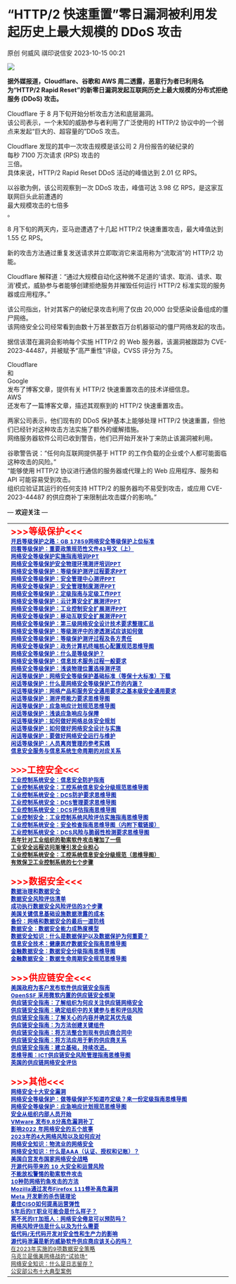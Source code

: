 #  “HTTP/2 快速重置”零日漏洞被利用发起历史上最大规模的 DDoS 攻击   
原创 何威风  祺印说信安   2023-10-15 00:21  
  
![](https://mmbiz.qpic.cn/sz_mmbiz_png/rTibWNx9ARWmW1KOERJbl89GP34FJlxWgsiblLQdRY5H1iciciciaS4DrsgWR2cEonmBCrUHTfVmhemTia8msmDgr6Wyg/640?wx_fmt=png "")  
  
  
**据外媒报道，Cloudflare、谷歌和 AWS 周二透露，恶意行为者已利用名为“HTTP/2 Rapid Reset”的新零日漏洞发起互联网历史上最大规模的分布式拒绝服务 (DDoS) 攻击。**  
  
Cloudflare 于 8 月下旬开始分析攻击方法和底层漏洞。  
该公司表示，一个未知的威胁参与者利用了广泛使用的 HTTP/2 协议中的一个弱点来发起“巨大的、超容量的”DDoS 攻击。   
  
Cloudflare 发现的其中一次攻击规模是该公司 2 月份报告的破纪录的  
每秒 7100 万次请求 (RPS) 攻击的  
三倍。  
具体来说，HTTP/2 Rapid Reset DDoS 活动的峰值达到 2.01 亿 RPS。   
  
  
以谷歌为例，该公司观察到一次 DDoS 攻击，峰值可达 3.98 亿 RPS，是这家互联网巨头此前遭遇的  
最大规模攻击的七倍多  
。   
  
8 月下旬的两天内，亚马逊遭遇了十几起 HTTP/2 快速重置攻击，最大峰值达到 1.55 亿 RPS。   
  
新的攻击方法通过重复发送请求并立即取消它来滥用称为“流取消”的 HTTP/2 功能。   
  
Cloudflare 解释道：“通过大规模自动化这种微不足道的‘请求、取消、请求、取消’模式，威胁参与者能够创建拒绝服务并摧毁任何运行 HTTP/2 标准实现的服务器或应用程序。”  
  
该公司指出，针对其客户的破纪录攻击利用了仅由 20,000 台受感染设备组成的僵尸网络。  
该网络安全公司经常看到由数十万甚至数百万台机器驱动的僵尸网络发起的攻击。  
  
据信该潜在漏洞会影响每个实施 HTTP/2 的 Web 服务器，该漏洞被跟踪为 CVE-2023-44487，并被赋予“高严重性”评级，CVSS 评分为 7.5。  
  
Cloudflare  
和  
Google  
发布了博客文章，提供有关 HTTP/2 快速重置攻击的技术详细信息。  
AWS  
还发布了一篇博客文章，描述其观察到的 HTTP/2 快速重置攻击。   
  
两家公司表示，他们现有的 DDoS 保护基本上能够处理 HTTP/2 快速重置，但他们已经针对这种攻击方法实施了额外的缓解措施。  
网络服务器软件公司已收到警告，他们已开始开发补丁来防止该漏洞被利用。   
  
谷歌警告说：“任何向互联网提供基于 HTTP 的工作负载的企业或个人都可能面临这种攻击的风险。”   
“能够使用 HTTP/2 协议进行通信的服务器或代理上的 Web 应用程序、服务和 API 可能容易受到攻击。  
组织应验证其运行的任何支持 HTTP/2 的服务器均不易受到攻击，或应用 CVE-2023-44487 的供应商补丁来限制此攻击媒介的影响。”  
  
— **欢迎关注** —  
  
  
  
<table><tbody style="outline: 0px;"><tr style="outline: 0px;"><td width="558" valign="top" style="outline: 0px;word-break: break-all;hyphens: auto;"><section style="outline: 0px;letter-spacing: 0.544px;line-height: normal;"><span style="outline: 0px;font-size: 12px;"><strong style="outline: 0px;letter-spacing: 0.544px;text-align: start;font-size: 20px;text-indent: 0em;color: rgb(255, 0, 0);visibility: visible;">&gt;&gt;&gt;等级保护&lt;&lt;&lt;</strong></span></section><section style="outline: 0px;letter-spacing: 0.544px;line-height: normal;"><a target="_blank" href="http://mp.weixin.qq.com/s?__biz=MzA5MzU5MzQzMA==&amp;mid=2652096276&amp;idx=2&amp;sn=7a7c95d4d000ad3c89ef393c7ff78416&amp;chksm=8bbced2dbccb643b90402b84e1f730afd8cbf25d169066778a66fa04b1482bb486f20bcc5166&amp;scene=21#wechat_redirect" textvalue="开启等级保护之路：GB 17859网络安全等级保护上位标准" linktype="text" imgurl="" imgdata="null" data-itemshowtype="11" tab="innerlink" data-linktype="2" hasload="1" style="outline: 0px;color: rgb(2, 30, 170);cursor: pointer;letter-spacing: 0.544px;text-indent: 2em;font-weight: bold;font-size: 12px;">开启等级保护之路：GB 17859网络安全等级保护上位标准</a></section><section style="outline: 0px;letter-spacing: 0.544px;line-height: normal;"><a target="_blank" href="http://mp.weixin.qq.com/s?__biz=MzA5MzU5MzQzMA==&amp;mid=2652098103&amp;idx=1&amp;sn=fc78ee5b23fc303e64d68b3c6703f870&amp;chksm=8bbce40ebccb6d18f294f6eff016099a1f45de63f3f44115b8b944cdf1d3c81b98e26bd0f2b5&amp;scene=21#wechat_redirect" textvalue="回看等级保护：重要政策规范性文件43号文（上）" linktype="text" imgurl="" imgdata="null" data-itemshowtype="0" tab="innerlink" data-linktype="2" hasload="1" style="outline: 0px;color: rgb(2, 30, 170);cursor: pointer;letter-spacing: 0.544px;text-indent: 2em;font-weight: bold;font-size: 12px;">回看等级保护：重要政策规范性文件43号文（上）</a></section><section style="outline: 0px;letter-spacing: 0.544px;line-height: normal;"><a target="_blank" href="http://mp.weixin.qq.com/s?__biz=MzA5MzU5MzQzMA==&amp;mid=2652096537&amp;idx=1&amp;sn=10663ffdd87e240a046bac8e66c5fca5&amp;chksm=8bbce220bccb6b364e48001aa46991a8d4435d3b98fb5611305ee18ec595296ca3f09215d14c&amp;scene=21#wechat_redirect" textvalue="网络安全等级保护实施指南培训PPT" linktype="text" imgurl="" imgdata="null" data-itemshowtype="0" tab="innerlink" data-linktype="2" hasload="1" style="outline: 0px;color: rgb(2, 30, 170);cursor: pointer;letter-spacing: 0.544px;text-indent: 2em;font-weight: bold;font-size: 12px;">网络安全等级保护实施指南培训PPT</a></section><section style="outline: 0px;letter-spacing: 0.544px;line-height: normal;"><a target="_blank" href="http://mp.weixin.qq.com/s?__biz=MzA5MzU5MzQzMA==&amp;mid=2652096621&amp;idx=1&amp;sn=7bf14310543e689d816ad19db5ae4680&amp;chksm=8bbce254bccb6b4288d79f2f75e437e72fafd898bee44c2200fbc1dc16a206ad77e2254f324b&amp;scene=21#wechat_redirect" textvalue="网络安全等级保护安全物理环境测评培训PPT" linktype="text" imgurl="" imgdata="null" data-itemshowtype="0" tab="innerlink" data-linktype="2" hasload="1" style="outline: 0px;color: rgb(2, 30, 170);cursor: pointer;letter-spacing: 0.544px;text-indent: 2em;font-weight: bold;font-size: 12px;">网络安全等级保护安全物理环境测评培训PPT</a></section><section style="outline: 0px;letter-spacing: 0.544px;line-height: normal;"><a target="_blank" href="http://mp.weixin.qq.com/s?__biz=MzA5MzU5MzQzMA==&amp;mid=2652097790&amp;idx=1&amp;sn=185e738a97ec4f7f6ffd234c1de4d710&amp;chksm=8bbce6c7bccb6fd16ee6d04603d45da93e81e3eca47781bd0d070b6cf32382dcba115dd4b688&amp;scene=21#wechat_redirect" textvalue="网络安全等级保护：等级保护测评过程要求PPT" linktype="text" imgurl="" imgdata="null" data-itemshowtype="0" tab="innerlink" data-linktype="2" hasload="1" style="outline: 0px;color: rgb(2, 30, 170);cursor: pointer;letter-spacing: 0.544px;text-indent: 2em;font-weight: bold;font-size: 12px;">网络安全等级保护：等级保护测评过程要求PPT</a></section><section style="outline: 0px;letter-spacing: 0.544px;line-height: normal;"><a target="_blank" href="http://mp.weixin.qq.com/s?__biz=MzA5MzU5MzQzMA==&amp;mid=2652097958&amp;idx=1&amp;sn=9869b038dd3c73a06bc17e90ba4018a4&amp;chksm=8bbce79fbccb6e89cc0e36d2b9b96fc32ffd9936918fa4b875773bf9f6b1cb0d68ddbdb9dd86&amp;scene=21#wechat_redirect" textvalue="网络安全等级保护：安全管理中心测评PPT" linktype="text" imgurl="" imgdata="null" data-itemshowtype="0" tab="innerlink" data-linktype="2" hasload="1" style="outline: 0px;color: rgb(2, 30, 170);cursor: pointer;letter-spacing: 0.544px;text-indent: 2em;font-weight: bold;font-size: 12px;">网络安全等级保护：安全管理中心测评PPT</a></section><section style="outline: 0px;letter-spacing: 0.544px;line-height: normal;"><a target="_blank" href="http://mp.weixin.qq.com/s?__biz=MzA5MzU5MzQzMA==&amp;mid=2652097974&amp;idx=1&amp;sn=a7f9faed27b2e4cac911af34ed152f30&amp;chksm=8bbce78fbccb6e99b885a3dbc0b017aa8aa0d0ec94f664e3862f2cf52dcaf1c491bb351e9cac&amp;scene=21#wechat_redirect" textvalue="网络安全等级保护：安全管理制度测评PPT" linktype="text" imgurl="" imgdata="null" data-itemshowtype="0" tab="innerlink" data-linktype="2" hasload="1" style="outline: 0px;color: rgb(2, 30, 170);cursor: pointer;letter-spacing: 0.544px;text-indent: 2em;font-weight: bold;font-size: 12px;">网络安全等级保护：安全管理制度测评PPT</a></section><section style="outline: 0px;letter-spacing: 0.544px;line-height: normal;"><a target="_blank" href="http://mp.weixin.qq.com/s?__biz=MzA5MzU5MzQzMA==&amp;mid=2652098085&amp;idx=1&amp;sn=3baca16d0af43f7874a121a9d87c9886&amp;chksm=8bbce41cbccb6d0a2339bdfef4598bdc873a51d0c9f9eb926e15b54d0ee13930b35a5903177d&amp;scene=21#wechat_redirect" textvalue="网络安全等级保护：定级指南与定级工作PPT" linktype="text" imgurl="" imgdata="null" data-itemshowtype="0" tab="innerlink" data-linktype="2" hasload="1" style="outline: 0px;color: rgb(2, 30, 170);cursor: pointer;letter-spacing: 0.544px;text-indent: 2em;font-weight: bold;font-size: 12px;">网络安全等级保护：定级指南与定级工作PPT</a></section><section style="outline: 0px;letter-spacing: 0.544px;line-height: normal;"><a target="_blank" href="http://mp.weixin.qq.com/s?__biz=MzA5MzU5MzQzMA==&amp;mid=2652098174&amp;idx=1&amp;sn=b6b3f619ae64b817dc1e3abb5057fc43&amp;chksm=8bbce447bccb6d51c418b182386751fa2ad1d357f9dce112a80e27fcf28c96dcf828662ad2aa&amp;scene=21#wechat_redirect" textvalue="网络安全等级保护：云计算安全扩展测评PPT" linktype="text" imgurl="" imgdata="null" data-itemshowtype="0" tab="innerlink" data-linktype="2" hasload="1" style="outline: 0px;color: rgb(2, 30, 170);cursor: pointer;letter-spacing: 0.544px;text-indent: 2em;font-weight: bold;font-size: 12px;">网络安全等级保护：云计算安全扩展测评PPT</a></section><section style="outline: 0px;letter-spacing: 0.544px;line-height: normal;"><a target="_blank" href="http://mp.weixin.qq.com/s?__biz=MzA5MzU5MzQzMA==&amp;mid=2652098220&amp;idx=1&amp;sn=02ac68f0d299cf3c574999134fceb95b&amp;chksm=8bbce495bccb6d83e02a15342c98cb48db205b9647c033008a78023d2440bc963dda0e49e331&amp;scene=21#wechat_redirect" textvalue="网络安全等级保护：工业控制安全扩展测评PPT" linktype="text" imgurl="" imgdata="null" data-itemshowtype="0" tab="innerlink" data-linktype="2" hasload="1" style="outline: 0px;color: rgb(2, 30, 170);cursor: pointer;letter-spacing: 0.544px;text-indent: 2em;font-weight: bold;font-size: 12px;">网络安全等级保护：工业控制安全扩展测评PPT</a></section><section style="outline: 0px;letter-spacing: 0.544px;line-height: normal;"><a target="_blank" href="http://mp.weixin.qq.com/s?__biz=MzA5MzU5MzQzMA==&amp;mid=2652098326&amp;idx=1&amp;sn=1c46fee166a3ccc9c2919e017c0ed7fe&amp;chksm=8bbce52fbccb6c39ddf8356705498ae144d302acea89d64044cfe83396edd8b6afabfa4a03c0&amp;scene=21#wechat_redirect" textvalue="网络安全等级保护：移动互联安全扩展测评PPT" linktype="text" imgurl="" imgdata="null" data-itemshowtype="0" tab="innerlink" data-linktype="2" hasload="1" style="outline: 0px;color: rgb(2, 30, 170);cursor: pointer;letter-spacing: 0.544px;text-indent: 2em;font-weight: bold;font-size: 12px;">网络安全等级保护：移动互联安全扩展测评PPT</a></section><section style="outline: 0px;letter-spacing: 0.544px;line-height: normal;"><a target="_blank" href="http://mp.weixin.qq.com/s?__biz=MzA5MzU5MzQzMA==&amp;mid=2652097974&amp;idx=2&amp;sn=e578abf20f360cb40dcf061eb1aaf6ab&amp;chksm=8bbce78fbccb6e997dca357c4eb8541718e415c27a854ce7b969b42a437c72c817cfc08c4cb1&amp;scene=21#wechat_redirect" textvalue="网络安全等级保护：第三级网络安全设计技术要求整理汇总" linktype="text" imgurl="" imgdata="null" data-itemshowtype="11" tab="innerlink" data-linktype="2" hasload="1" style="outline: 0px;color: rgb(2, 30, 170);cursor: pointer;letter-spacing: 0.544px;text-indent: 2em;font-weight: bold;font-size: 12px;">网络安全等级保护：第三级网络安全设计技术要求整理汇总</a></section><section style="outline: 0px;letter-spacing: 0.544px;line-height: normal;"><a target="_blank" href="http://mp.weixin.qq.com/s?__biz=MzA5MzU5MzQzMA==&amp;mid=2652097967&amp;idx=1&amp;sn=cf7c423071fbf448b5e57163f0f5882a&amp;chksm=8bbce796bccb6e80a9852d6f4bd1a405aae2143610b5f06f221070210b54b6554462d7ee5a6b&amp;scene=21#wechat_redirect" textvalue="网络安全等级保护：等级测评中的渗透测试应该如何做" linktype="text" imgurl="" imgdata="null" data-itemshowtype="11" tab="innerlink" data-linktype="2" hasload="1" style="outline: 0px;color: rgb(2, 30, 170);cursor: pointer;letter-spacing: 0.544px;text-indent: 2em;font-weight: bold;font-size: 12px;">网络安全等级保护：等级测评中的渗透测试应该如何做</a></section><section style="outline: 0px;letter-spacing: 0.544px;line-height: normal;"><a target="_blank" href="http://mp.weixin.qq.com/s?__biz=MzA5MzU5MzQzMA==&amp;mid=2652096257&amp;idx=1&amp;sn=c17dbdfac67c78e16a3c00b9266f4cc4&amp;chksm=8bbced38bccb642e6691ca3287b4db7abd2053b5ac805896d14ba89113985f9dfb19c4a96a6b&amp;scene=21#wechat_redirect" textvalue="网络安全等级保护：等级保护测评过程及各方责任" linktype="text" imgurl="" imgdata="null" data-itemshowtype="0" tab="innerlink" data-linktype="2" hasload="1" style="outline: 0px;color: rgb(2, 30, 170);cursor: pointer;letter-spacing: 0.544px;text-indent: 2em;font-weight: bold;font-size: 12px;">网络安全等级保护：等级保护测评过程及各方责任</a></section><section style="outline: 0px;letter-spacing: 0.544px;line-height: normal;"><a target="_blank" href="http://mp.weixin.qq.com/s?__biz=MzA5MzU5MzQzMA==&amp;mid=2652096088&amp;idx=1&amp;sn=68e2936a6998233710e6e87a2f381c0d&amp;chksm=8bbcec61bccb6577944dc2c22174303fff4530e0634804597f3a1a047b5a4849433b6cb5686e&amp;scene=21#wechat_redirect" textvalue="网络安全等级保护：政务计算机终端核心配置规范思维导图" linktype="text" imgurl="" imgdata="null" data-itemshowtype="0" tab="innerlink" data-linktype="2" hasload="1" style="outline: 0px;color: rgb(2, 30, 170);cursor: pointer;letter-spacing: 0.544px;text-indent: 2em;font-weight: bold;font-size: 12px;">网络安全等级保护：政务计算机终端核心配置规范思维导图</a></section><section style="outline: 0px;letter-spacing: 0.544px;line-height: normal;"><a target="_blank" href="http://mp.weixin.qq.com/s?__biz=MzA5MzU5MzQzMA==&amp;mid=2652095939&amp;idx=1&amp;sn=5b143b489cb4716976cf52094f0113fd&amp;chksm=8bbceffabccb66ec7ee7d740bd96d630063d6efce16affdcf62e0f9dfcacf4024572dcf8de89&amp;scene=21#wechat_redirect" textvalue="网络安全等级保护：什么是等级保护？" linktype="text" imgurl="" imgdata="null" data-itemshowtype="0" tab="innerlink" data-linktype="2" hasload="1" style="outline: 0px;color: rgb(2, 30, 170);cursor: pointer;letter-spacing: 0.544px;text-indent: 2em;font-weight: bold;font-size: 12px;">网络安全等级保护：什么是等级保护？</a></section><section style="outline: 0px;letter-spacing: 0.544px;line-height: normal;"><a target="_blank" href="http://mp.weixin.qq.com/s?__biz=MzA5MzU5MzQzMA==&amp;mid=2652095915&amp;idx=1&amp;sn=844a203bc93f541ddd662033d56570e2&amp;chksm=8bbcef92bccb6684c29b2a62da7cc3b5e17754cf9155c7549c6b9876881fd68792f22ec0ff11&amp;scene=21#wechat_redirect" textvalue="网络安全等级保护：信息技术服务过程一般要求" linktype="text" imgurl="" imgdata="null" data-itemshowtype="0" tab="innerlink" data-linktype="2" hasload="1" style="outline: 0px;color: rgb(2, 30, 170);cursor: pointer;letter-spacing: 0.544px;text-indent: 2em;font-weight: bold;font-size: 12px;">网络安全等级保护：信息技术服务过程一般要求</a></section><section style="outline: 0px;letter-spacing: 0.544px;line-height: normal;"><a target="_blank" href="http://mp.weixin.qq.com/s?__biz=MzA5MzU5MzQzMA==&amp;mid=2652097576&amp;idx=1&amp;sn=778f9d0db9b09b624bddc29602fa348c&amp;chksm=8bbce611bccb6f0736606f7a73bb7518d6270be55b96bb922b8448fdfd660fdb06c92f2a0ac5&amp;scene=21#wechat_redirect" textvalue="网络安全等级保护：浅谈物理位置选择测评项" linktype="text" imgurl="" imgdata="null" data-itemshowtype="0" tab="innerlink" data-linktype="2" hasload="1" style="outline: 0px;color: rgb(2, 30, 170);cursor: pointer;letter-spacing: 0.544px;text-indent: 2em;font-weight: bold;font-size: 12px;">网络安全等级保护：浅谈物理位置选择测评项</a></section><section style="outline: 0px;letter-spacing: 0.544px;line-height: normal;"><a target="_blank" href="http://mp.weixin.qq.com/s?__biz=MzA5MzU5MzQzMA==&amp;mid=2652096077&amp;idx=1&amp;sn=3a037b42e9cc76cf3c89f0dbaa3fa9c6&amp;chksm=8bbcec74bccb6562debd3c79d42fc9c236557e0d65ddc1eada5ce8249021ab263e885062c48a&amp;scene=21#wechat_redirect" textvalue="闲话等级保护：网络安全等级保护基础标准（等保十大标准）下载" linktype="text" imgurl="" imgdata="null" data-itemshowtype="0" tab="innerlink" data-linktype="2" hasload="1" style="outline: 0px;color: rgb(2, 30, 170);cursor: pointer;letter-spacing: 0.544px;text-indent: 2em;font-weight: bold;font-size: 12px;">闲话等级保护：网络安全等级保护基础标准（等保十大标准）下载</a></section><section style="outline: 0px;letter-spacing: 0.544px;line-height: normal;"><a target="_blank" href="http://mp.weixin.qq.com/s?__biz=MzA5MzU5MzQzMA==&amp;mid=2652095942&amp;idx=1&amp;sn=dd932a26cbb52096cba5dbf125923b22&amp;chksm=8bbcefffbccb66e9447d0f8a771a04db09fa1d84c47b41daac44f0c8c177f53782a76a621b98&amp;scene=21#wechat_redirect" textvalue="闲话等级保护：什么是网络安全等级保护工作的内涵？" linktype="text" imgurl="" imgdata="null" data-itemshowtype="0" tab="innerlink" data-linktype="2" hasload="1" style="outline: 0px;color: rgb(2, 30, 170);cursor: pointer;letter-spacing: 0.544px;text-indent: 2em;font-weight: bold;font-size: 12px;">闲话等级保护：什么是网络安全等级保护工作的内涵？</a></section><section style="outline: 0px;letter-spacing: 0.544px;line-height: normal;"><a target="_blank" href="http://mp.weixin.qq.com/s?__biz=MzA5MzU5MzQzMA==&amp;mid=2652095903&amp;idx=1&amp;sn=c11b8b9ae0cce9949ee8da23b0a3e68a&amp;chksm=8bbcefa6bccb66b0dc9aa81a68cd45733335fc6597cc3eca4985422e17e30976556c13157630&amp;scene=21#wechat_redirect" textvalue="闲话等级保护：网络产品和服务安全通用要求之基本级安全通用要求" linktype="text" imgurl="" imgdata="null" data-itemshowtype="0" tab="innerlink" data-linktype="2" hasload="1" style="outline: 0px;color: rgb(2, 30, 170);cursor: pointer;letter-spacing: 0.544px;text-indent: 2em;font-weight: bold;font-size: 12px;">闲话等级保护：网络产品和服务安全通用要求之基本级安全通用要求</a></section><section style="outline: 0px;letter-spacing: 0.544px;line-height: normal;"><a target="_blank" href="http://mp.weixin.qq.com/s?__biz=MzA5MzU5MzQzMA==&amp;mid=2652095901&amp;idx=1&amp;sn=2100cd39c74f9a537dbd184829a65ee5&amp;chksm=8bbcefa4bccb66b24ac20532fce442c8153bea429b73b8ec85f6d9e91ee28bc623ed5d1cf5b8&amp;scene=21#wechat_redirect" textvalue="闲话等级保护：测评师能力要求思维导图" linktype="text" imgurl="" imgdata="null" data-itemshowtype="0" tab="innerlink" data-linktype="2" hasload="1" style="outline: 0px;color: rgb(2, 30, 170);cursor: pointer;letter-spacing: 0.544px;text-indent: 2em;font-weight: bold;font-size: 12px;">闲话等级保护：测评师能力要求思维导图</a></section><section style="outline: 0px;letter-spacing: 0.544px;line-height: normal;"><a target="_blank" href="http://mp.weixin.qq.com/s?__biz=MzA5MzU5MzQzMA==&amp;mid=2652095541&amp;idx=1&amp;sn=f36cba982014d61acb1bfea4b2b63c78&amp;chksm=8bbcee0cbccb671a20ab2fdfb327c8ea70d27d8bc54e0ea9b568dc84bdfd4070caff0975d517&amp;scene=21#wechat_redirect" textvalue="闲话等级保护：应急响应计划规范思维导图" linktype="text" imgurl="" imgdata="null" data-itemshowtype="0" tab="innerlink" data-linktype="2" hasload="1" style="outline: 0px;color: rgb(2, 30, 170);cursor: pointer;letter-spacing: 0.544px;text-indent: 2em;font-weight: bold;font-size: 12px;">闲话等级保护：应急响应计划规范思维导图</a></section><section style="outline: 0px;letter-spacing: 0.544px;line-height: normal;"><a target="_blank" href="http://mp.weixin.qq.com/s?__biz=MzA5MzU5MzQzMA==&amp;mid=2652095491&amp;idx=1&amp;sn=5fe7012aeb914ab7f850e5471c900f2a&amp;chksm=8bbcee3abccb672cae4a71affaa6257a1b1f04a14d2a4775b37c9f130980185e3bb145659872&amp;scene=21#wechat_redirect" textvalue="闲话等级保护：浅谈应急响应与保障" linktype="text" imgurl="" imgdata="null" data-itemshowtype="0" tab="innerlink" data-linktype="2" hasload="1" style="outline: 0px;color: rgb(2, 30, 170);cursor: pointer;letter-spacing: 0.544px;text-indent: 2em;font-weight: bold;font-size: 12px;">闲话等级保护：浅谈应急响应与保障</a></section><section style="outline: 0px;letter-spacing: 0.544px;line-height: normal;"><a target="_blank" href="http://mp.weixin.qq.com/s?__biz=MzA5MzU5MzQzMA==&amp;mid=2652095377&amp;idx=1&amp;sn=2fa025271cbfb9516f79a3f64b1db131&amp;chksm=8bbce9a8bccb60be5360a6d2ef64af1603a9ef6947972ff513ab937809963c004c96b1f7fb5f&amp;scene=21#wechat_redirect" textvalue="闲话等级保护：如何做好网络总体安全规划" linktype="text" imgurl="" imgdata="null" data-itemshowtype="0" tab="innerlink" data-linktype="2" hasload="1" style="outline: 0px;color: rgb(2, 30, 170);cursor: pointer;letter-spacing: 0.544px;text-indent: 2em;font-weight: bold;font-size: 12px;">闲话等级保护：如何做好网络总体安全规划</a></section><section style="outline: 0px;letter-spacing: 0.544px;line-height: normal;"><a target="_blank" href="http://mp.weixin.qq.com/s?__biz=MzA5MzU5MzQzMA==&amp;mid=2652095401&amp;idx=1&amp;sn=88bb5d4fca4537cbcce051341c01b080&amp;chksm=8bbce990bccb6086074fabd89c07a16b97bac02c0b689b691ade0b886834e3664b6a309d4717&amp;scene=21#wechat_redirect" textvalue="闲话等级保护：如何做好网络安全设计与实施" linktype="text" imgurl="" imgdata="null" data-itemshowtype="0" tab="innerlink" data-linktype="2" hasload="1" style="outline: 0px;color: rgb(2, 30, 170);cursor: pointer;letter-spacing: 0.544px;text-indent: 2em;font-weight: bold;font-size: 12px;">闲话等级保护：如何做好网络安全设计与实施</a></section><section style="outline: 0px;letter-spacing: 0.544px;line-height: normal;"><a target="_blank" href="http://mp.weixin.qq.com/s?__biz=MzA5MzU5MzQzMA==&amp;mid=2652095490&amp;idx=1&amp;sn=6f70a6eaef722236e440848c48c8de99&amp;chksm=8bbcee3bbccb672db270ca8dd5b1df39bb9c37d89a98582745282b63fc5727b3749172459bc8&amp;scene=21#wechat_redirect" textvalue="闲话等级保护：要做好网络安全运行与维护" linktype="text" imgurl="" imgdata="null" data-itemshowtype="0" tab="innerlink" data-linktype="2" hasload="1" style="outline: 0px;color: rgb(2, 30, 170);cursor: pointer;letter-spacing: 0.544px;text-indent: 2em;font-weight: bold;font-size: 12px;">闲话等级保护：要做好网络安全运行与维护</a></section><section style="outline: 0px;letter-spacing: 0.544px;line-height: normal;"><a target="_blank" href="http://mp.weixin.qq.com/s?__biz=MzA5MzU5MzQzMA==&amp;mid=2652095318&amp;idx=1&amp;sn=7d2cc51c5206c77f2620620a93a5e01e&amp;chksm=8bbce96fbccb60795508ebf915121380791bfa21a180cda1be6dd004ecc8177fb8c13f20715c&amp;scene=21#wechat_redirect" textvalue="闲话等级保护：人员离岗管理的参考实践" linktype="text" imgurl="" imgdata="null" data-itemshowtype="0" tab="innerlink" data-linktype="2" hasload="1" style="outline: 0px;color: rgb(2, 30, 170);cursor: pointer;letter-spacing: 0.544px;text-indent: 2em;font-weight: bold;font-size: 12px;">闲话等级保护：人员离岗管理的参考实践</a></section><section style="outline: 0px;letter-spacing: 0.544px;line-height: normal;"><a target="_blank" href="http://mp.weixin.qq.com/s?__biz=MzA5MzU5MzQzMA==&amp;mid=2652096322&amp;idx=1&amp;sn=a9b8121f06496331305cb19de8e1827b&amp;chksm=8bbced7bbccb646d66b38bef69fdd4534ed4ecfa06e464ff133350040f133bc0d5f93459c388&amp;scene=21#wechat_redirect" textvalue="信息安全服务与信息系统生命周期的对应关系" linktype="text" imgurl="" imgdata="null" data-itemshowtype="0" tab="innerlink" data-linktype="2" hasload="1" style="outline: 0px;color: rgb(2, 30, 170);cursor: pointer;text-indent: 2em;font-weight: bold;letter-spacing: 0.544px;font-size: 12px;">信息安全服务与信息系统生命周期的对应关系</a></section><section style="outline: 0px;letter-spacing: 0.544px;line-height: normal;"><br style="outline: 0px;"/></section><section style="outline: 0px;letter-spacing: 0.544px;line-height: normal;"><span style="outline: 0px;font-size: 12px;"><strong style="outline: 0px;color: rgb(255, 0, 0);font-size: 20px;font-family: Verdana, Arial, Helvetica, sans-serif;letter-spacing: 0.544px;text-indent: 0em;">&gt;&gt;&gt;工控安全&lt;&lt;&lt;</strong></span><span style="outline: 0px;font-size: 12px;"><strong style="outline: 0px;color: rgb(255, 0, 0);font-size: 20px;font-family: Verdana, Arial, Helvetica, sans-serif;letter-spacing: 0.544px;text-indent: 0em;"></strong></span></section><section style="outline: 0px;letter-spacing: 0.544px;line-height: normal;"><a target="_blank" href="http://mp.weixin.qq.com/s?__biz=MzA5MzU5MzQzMA==&amp;mid=2652089129&amp;idx=1&amp;sn=5ca01492b32e1a02bc884b3012f0db38&amp;chksm=8bbc8110bccb08060dfafd77336ad808d454f5872deb1246b0b8b69e85c71c4cbdbb3979f7a8&amp;scene=21#wechat_redirect" textvalue="工业控制系统安全：信息安全防护指南" linktype="text" imgurl="" imgdata="null" data-itemshowtype="0" tab="innerlink" data-linktype="2" hasload="1" style="outline: 0px;color: rgb(2, 30, 170);cursor: pointer;letter-spacing: 0.544px;text-indent: 2em;font-weight: bold;font-size: 12px;">工业控制系统安全：信息安全防护指南</a></section><section style="outline: 0px;letter-spacing: 0.544px;line-height: normal;"><a target="_blank" href="http://mp.weixin.qq.com/s?__biz=MzA5MzU5MzQzMA==&amp;mid=2652089103&amp;idx=1&amp;sn=e2ed9829563c11036802dc137142bc67&amp;chksm=8bbc8136bccb08200e6e4b1c56a874fa36e7c1c6b99aaccd59de4310e9143379f2459510b129&amp;scene=21#wechat_redirect" textvalue="工业控制系统安全：工控系统信息安全分级规范思维导图" linktype="text" imgurl="" imgdata="null" data-itemshowtype="0" tab="innerlink" data-linktype="2" hasload="1" style="outline: 0px;color: rgb(2, 30, 170);cursor: pointer;letter-spacing: 0.544px;text-indent: 2em;font-weight: bold;font-size: 12px;">工业控制系统安全：工控系统信息安全分级规范思维导图</a></section><section style="outline: 0px;letter-spacing: 0.544px;line-height: normal;"><a target="_blank" href="http://mp.weixin.qq.com/s?__biz=MzA5MzU5MzQzMA==&amp;mid=2652096274&amp;idx=1&amp;sn=322121f0e37dac65897c5420cc4ac196&amp;chksm=8bbced2bbccb643dea7bb8ad946fc67c02ea03f48483538a8afe6a91ae5104cde0e6d0994cdd&amp;scene=21#wechat_redirect" textvalue="工业控制系统安全：DCS防护要求思维导图" linktype="text" imgurl="" imgdata="null" data-itemshowtype="0" tab="innerlink" data-linktype="2" hasload="1" style="outline: 0px;color: rgb(2, 30, 170);cursor: pointer;letter-spacing: 0.544px;text-indent: 2em;font-weight: bold;font-size: 12px;">工业控制系统安全：DCS防护要求思维导图</a></section><section style="outline: 0px;letter-spacing: 0.544px;line-height: normal;"><a target="_blank" href="http://mp.weixin.qq.com/s?__biz=MzA5MzU5MzQzMA==&amp;mid=2652096262&amp;idx=1&amp;sn=9631fd61e714766eaf5c96f9836cd82e&amp;chksm=8bbced3fbccb6429d7701e08ecf7ea250094dabfd5797223b85ec1bfad2729141a82ad19283c&amp;scene=21#wechat_redirect" textvalue="工业控制系统安全：DCS管理要求思维导图" linktype="text" imgurl="" imgdata="null" data-itemshowtype="0" tab="innerlink" data-linktype="2" hasload="1" style="outline: 0px;color: rgb(2, 30, 170);cursor: pointer;letter-spacing: 0.544px;text-indent: 2em;font-weight: bold;font-size: 12px;">工业控制系统安全：DCS管理要求思维导图</a></section><section style="outline: 0px;letter-spacing: 0.544px;line-height: normal;"><a target="_blank" href="http://mp.weixin.qq.com/s?__biz=MzA5MzU5MzQzMA==&amp;mid=2652096259&amp;idx=1&amp;sn=fe4c20faa896e8a6fc38a0ac26927fce&amp;chksm=8bbced3abccb642c8440ca253bc0fe25ec9944048beb929fa6e72cd5f1d8221e5624e1220b58&amp;scene=21#wechat_redirect" textvalue="工业控制系统安全：DCS评估指南思维导图" linktype="text" imgurl="" imgdata="null" data-itemshowtype="0" tab="innerlink" data-linktype="2" hasload="1" style="outline: 0px;color: rgb(2, 30, 170);cursor: pointer;letter-spacing: 0.544px;text-indent: 2em;font-weight: bold;font-size: 12px;">工业控制系统安全：DCS评估指南思维导图</a></section><section style="outline: 0px;letter-spacing: 0.544px;line-height: normal;"><a target="_blank" href="http://mp.weixin.qq.com/s?__biz=MzA5MzU5MzQzMA==&amp;mid=2652088689&amp;idx=1&amp;sn=d0803f858e75e4980c7a90889455ad73&amp;chksm=8bbc8348bccb0a5e4a2ba7281d9d2eac2ea1cc5e962ffe42ec60450d696e4a573dbd6381792f&amp;scene=21#wechat_redirect" textvalue="工业控制安全：工业控制系统风险评估实施指南思维导图" linktype="text" imgurl="" imgdata="null" data-itemshowtype="0" tab="innerlink" data-linktype="2" hasload="1" style="outline: 0px;color: rgb(2, 30, 170);cursor: pointer;letter-spacing: 0.544px;text-indent: 2em;font-weight: bold;font-size: 12px;">工业控制安全：工业控制系统风险评估实施指南思维导图</a></section><section style="outline: 0px;letter-spacing: 0.544px;line-height: normal;"><a target="_blank" href="http://mp.weixin.qq.com/s?__biz=MzA5MzU5MzQzMA==&amp;mid=2652088587&amp;idx=1&amp;sn=fc30e429486128b6588f954e6e785754&amp;chksm=8bbc8332bccb0a240dc2d1b159d6974ff178a21076a624445bf4ffc481cc32f09dbdfb4b8a52&amp;scene=21#wechat_redirect" textvalue="工业控制系统安全：安全检查指南思维导图（内附下载链接）" linktype="text" imgurl="" imgdata="null" data-itemshowtype="0" tab="innerlink" data-linktype="2" hasload="1" style="outline: 0px;color: rgb(2, 30, 170);cursor: pointer;letter-spacing: 0.544px;text-indent: 2em;font-weight: bold;font-size: 12px;"><span style="outline: 0px;">工<span style="outline: 0px;letter-spacing: 0.544px;text-indent: 2em;cursor: pointer;">业控制系统安全：安全检查指南思维导图（内附下载链接）</span></span></a></section><section style="outline: 0px;letter-spacing: 0.544px;line-height: normal;"><a target="_blank" href="http://mp.weixin.qq.com/s?__biz=MzA5MzU5MzQzMA==&amp;mid=2652088511&amp;idx=1&amp;sn=ae99d5464275509e4d5948373be222bc&amp;chksm=8bbc8286bccb0b907acc90301e49557d1a4fa3fbe546ee4ae7bfa5c43527e32e1eb4eb916514&amp;scene=21#wechat_redirect" textvalue="工业控制系统安全：DCS风险与脆弱性检测要求思维导图" linktype="text" imgurl="" imgdata="null" data-itemshowtype="0" tab="innerlink" data-linktype="2" hasload="1" style="outline: 0px;color: rgb(2, 30, 170);cursor: pointer;text-indent: 2em;font-weight: bold;letter-spacing: 0.544px;"><span style="outline: 0px;text-indent: 2em;letter-spacing: 0.544px;cursor: pointer;-webkit-tap-highlight-color: rgba(0, 0, 0, 0);font-size: 12px;">工<strong style="outline: 0px;"><span style="outline: 0px;text-indent: 2em;letter-spacing: 0.544px;cursor: pointer;-webkit-tap-highlight-color: rgba(0, 0, 0, 0);">业控制系统安全：DCS风险与脆弱性检测要求思维导图</span></strong></span><span style="outline: 0px;letter-spacing: 0.544px;cursor: pointer;-webkit-tap-highlight-color: rgba(0, 0, 0, 0);font-size: 12px;"><strong style="outline: 0px;"><span style="outline: 0px;text-indent: 2em;letter-spacing: 0.544px;cursor: pointer;-webkit-tap-highlight-color: rgba(0, 0, 0, 0);"></span></strong></span></a></section><section style="outline: 0px;letter-spacing: 0.544px;line-height: normal;"><a target="_blank" href="http://mp.weixin.qq.com/s?__biz=MzA5MzU5MzQzMA==&amp;mid=2652100916&amp;idx=2&amp;sn=f418d222917430f1e582bf88b0b8bfa5&amp;chksm=8bbcf30dbccb7a1bad6273291569241cb39e3f0233502ca4646a8425b1f36f086ba4dca16ec5&amp;scene=21#wechat_redirect" textvalue="去年针对工业组织的勒索软件攻击增加了一倍" linktype="text" imgurl="" imgdata="null" data-itemshowtype="0" tab="innerlink" data-linktype="2" hasload="1" style="outline: 0px;color: var(--weui-LINK);cursor: pointer;font-size: 12px;"><span style="outline: 0px;"><strong style="outline: 0px;">去年针对工业组织的勒索软件攻击增加了一倍</strong></span></a><br style="outline: 0px;"/></section><section style="outline: 0px;letter-spacing: 0.544px;line-height: normal;"><a target="_blank" href="http://mp.weixin.qq.com/s?__biz=MzA5MzU5MzQzMA==&amp;mid=2652099738&amp;idx=2&amp;sn=d777062b2a15aa97e5352a11732b5d03&amp;chksm=8bbcfea3bccb77b57ecf8afa62e531e9e0dabc3b99d37e3bdc8398bc7b5511c8e9739bc0a251&amp;scene=21#wechat_redirect" textvalue="工业安全远程访问渐增引发企业担心" linktype="text" imgurl="" imgdata="null" data-itemshowtype="0" tab="innerlink" data-linktype="2" hasload="1" style="outline: 0px;color: var(--weui-LINK);cursor: pointer;font-size: 12px;"><span style="outline: 0px;"><strong style="outline: 0px;">工业安全远程访问渐增引发企业担心</strong></span></a><br style="outline: 0px;"/></section><section style="outline: 0px;letter-spacing: 0.544px;line-height: normal;"><a target="_blank" href="http://mp.weixin.qq.com/s?__biz=MzA5MzU5MzQzMA==&amp;mid=2652098615&amp;idx=1&amp;sn=0a4b443f35341f42939b825fee9479e9&amp;chksm=8bbcfa0ebccb7318a5a23b206bfa792dc77c28522a0d17b8190f0cc7c7c5ce2c6043be2df8f6&amp;scene=21#wechat_redirect" textvalue="工业控制系统安全：工控系统信息安全分级规范（思维导图）" linktype="text" imgurl="" imgdata="null" data-itemshowtype="0" tab="innerlink" data-linktype="2" hasload="1" style="outline: 0px;color: var(--weui-LINK);cursor: pointer;font-size: 12px;"><span style="outline: 0px;"><strong style="outline: 0px;">工业控制系统安全：工控系统信息安全分级规范（思维导图）</strong></span></a><br style="outline: 0px;"/></section><section style="outline: 0px;letter-spacing: 0.544px;line-height: normal;"><a target="_blank" href="http://mp.weixin.qq.com/s?__biz=MzA5MzU5MzQzMA==&amp;mid=2652089074&amp;idx=1&amp;sn=26b24a4c7c20dceb7148b372f9bb797b&amp;chksm=8bbc80cbbccb09dd9a5d19ba1e6b0e8ea3333ca40dd4d771d20b16ab5031f938cd7af319b2c2&amp;scene=21#wechat_redirect" textvalue="有效保卫工业控制系统的七个步骤" linktype="text" imgurl="" imgdata="null" data-itemshowtype="0" tab="innerlink" data-linktype="2" hasload="1" style="outline: 0px;color: var(--weui-LINK);cursor: pointer;font-size: 12px;"><span style="outline: 0px;"><strong style="outline: 0px;">有效保卫工业控制系统的七个步骤</strong></span></a><br style="outline: 0px;"/></section><section style="outline: 0px;letter-spacing: 0.544px;line-height: normal;"><br style="outline: 0px;"/></section><section style="outline: 0px;letter-spacing: 0.544px;text-indent: 0em;line-height: normal;"><span style="outline: 0px;font-size: 12px;"><strong style="outline: 0px;font-size: 20px;letter-spacing: 0.544px;text-indent: 0em;color: rgb(255, 0, 0);">&gt;&gt;&gt;数据安全&lt;&lt;&lt;</strong></span></section><section style="outline: 0px;letter-spacing: 0.544px;text-indent: 0em;line-height: normal;"><a target="_blank" href="http://mp.weixin.qq.com/s?__biz=MzA5MzU5MzQzMA==&amp;mid=2652096566&amp;idx=5&amp;sn=3d60fc8a64d6ac2798825e00a8e076e6&amp;chksm=8bbce20fbccb6b199b31512c39d9bb4830ec5013de4660981f669b04b727d483655d928d73f6&amp;scene=21#wechat_redirect" textvalue="数据治理和数据安全" linktype="text" imgurl="" imgdata="null" data-itemshowtype="0" tab="innerlink" data-linktype="2" hasload="1" style="outline: 0px;color: rgb(2, 30, 170);cursor: pointer;letter-spacing: 0.544px;font-weight: bold;text-indent: 0em;font-size: 12px;">数据治理和数据安全</a></section><section style="outline: 0px;letter-spacing: 0.544px;text-indent: 0em;line-height: normal;"><a target="_blank" href="http://mp.weixin.qq.com/s?__biz=MzA5MzU5MzQzMA==&amp;mid=2652096622&amp;idx=1&amp;sn=54d9a17797e5911a1d816f7ba8061812&amp;chksm=8bbce257bccb6b41fc7428affcc9577c39321e3d2eaaa374440311328156a154e0d0f3df239d&amp;scene=21#wechat_redirect" textvalue="数据安全风险评估清单" linktype="text" imgurl="" imgdata="null" data-itemshowtype="0" tab="innerlink" data-linktype="2" hasload="1" style="outline: 0px;color: rgb(2, 30, 170);cursor: pointer;letter-spacing: 0.544px;font-weight: bold;text-indent: 0em;font-size: 12px;">数据安全风险评估清单</a></section><section style="outline: 0px;letter-spacing: 0.544px;text-indent: 0em;line-height: normal;"><a target="_blank" href="http://mp.weixin.qq.com/s?__biz=MzA5MzU5MzQzMA==&amp;mid=2652096625&amp;idx=1&amp;sn=54f1b12ba5ea5b7bea0ad24ad8ae272a&amp;chksm=8bbce248bccb6b5e9db3a6f13f335b4dee25fc4ad1f5d54339bbe062617e7a70bb9b775626f9&amp;scene=21#wechat_redirect" textvalue="成功执行数据安全风险评估的3个步骤" linktype="text" imgurl="" imgdata="null" data-itemshowtype="0" tab="innerlink" data-linktype="2" hasload="1" style="outline: 0px;color: rgb(2, 30, 170);cursor: pointer;letter-spacing: 0.544px;font-weight: bold;text-indent: 0em;font-size: 12px;">成功执行数据安全风险评估的3个步骤</a></section><section style="outline: 0px;letter-spacing: 0.544px;text-indent: 0em;line-height: normal;"><a target="_blank" href="http://mp.weixin.qq.com/s?__biz=MzA5MzU5MzQzMA==&amp;mid=2652096659&amp;idx=3&amp;sn=7b11a4d93e38ca7687b81e4e09d21080&amp;chksm=8bbce2aabccb6bbc823881dfe4821e0f4abd11133a9a4fb3cb585ae93dc2d9b0dd1f70328635&amp;scene=21#wechat_redirect" textvalue="美国关键信息基础设施数据泄露的成本" linktype="text" imgurl="" imgdata="null" data-itemshowtype="0" tab="innerlink" data-linktype="2" hasload="1" style="outline: 0px;color: rgb(2, 30, 170);cursor: pointer;letter-spacing: 0.544px;font-weight: bold;text-indent: 0em;font-size: 12px;">美国关键信息基础设施数据泄露的成本</a></section><section style="outline: 0px;letter-spacing: 0.544px;text-indent: 0em;line-height: normal;"><a target="_blank" href="http://mp.weixin.qq.com/s?__biz=MzA5MzU5MzQzMA==&amp;mid=2652096409&amp;idx=1&amp;sn=d4d2cfd6c4ff1a024612baad4d62c06f&amp;chksm=8bbceda0bccb64b686cba82498346f3f3e19d0dfdafc51a7f06fb34e10a315fcc3358925c29d&amp;scene=21#wechat_redirect" textvalue="备份：网络和数据安全的最后一道防线" linktype="text" imgurl="" imgdata="null" data-itemshowtype="11" tab="innerlink" data-linktype="2" hasload="1" style="outline: 0px;color: rgb(2, 30, 170);cursor: pointer;letter-spacing: 0.544px;font-weight: bold;text-indent: 0em;font-size: 12px;">备份：网络和数据安全的最后一道防线</a></section><section style="outline: 0px;letter-spacing: 0.544px;text-indent: 0em;line-height: normal;"><a target="_blank" href="http://mp.weixin.qq.com/s?__biz=MzA5MzU5MzQzMA==&amp;mid=2652096086&amp;idx=1&amp;sn=06ec7aea15a36ce12487bea9ce24be4c&amp;chksm=8bbcec6fbccb6579fc5408ff965794163cad383e09f4f30a3ca668be9adcefa313dff6adc218&amp;scene=21#wechat_redirect" textvalue="数据安全：数据安全能力成熟度模型" linktype="text" imgurl="" imgdata="null" data-itemshowtype="0" tab="innerlink" data-linktype="2" hasload="1" style="outline: 0px;color: rgb(2, 30, 170);cursor: pointer;letter-spacing: 0.544px;font-weight: bold;text-indent: 0em;font-size: 12px;">数据安全：数据安全能力成熟度模型</a></section><section style="outline: 0px;letter-spacing: 0.544px;text-indent: 0em;line-height: normal;"><a target="_blank" href="http://mp.weixin.qq.com/s?__biz=MzA5MzU5MzQzMA==&amp;mid=2652091839&amp;idx=1&amp;sn=a8df4697b84fa20adeb86768a7c7c84a&amp;chksm=8bbc9f86bccb169076eae34052613b4b51178be83290531e53246aec8940ce81c6879840c5dd&amp;scene=21#wechat_redirect" textvalue="数据安全知识：什么是数据保护以及数据保护为何重要？" linktype="text" imgurl="" imgdata="null" data-itemshowtype="0" tab="innerlink" data-linktype="2" hasload="1" style="outline: 0px;color: rgb(2, 30, 170);cursor: pointer;letter-spacing: 0.544px;font-weight: bold;text-indent: 0em;font-size: 12px;">数据安全知识：什么是数据保护以及数据保护为何重要？</a></section><section style="outline: 0px;letter-spacing: 0.544px;text-indent: 0em;line-height: normal;"><a target="_blank" href="http://mp.weixin.qq.com/s?__biz=MzA5MzU5MzQzMA==&amp;mid=2652092718&amp;idx=1&amp;sn=62992e8e0be2dde69302a2673a5ee44a&amp;chksm=8bbc9317bccb1a0194e577240ef05671c851d6d62f8f3cd4a54168db74e393ae048c3dbca65f&amp;scene=21#wechat_redirect" textvalue="信息安全技术：健康医疗数据安全指南思维导图" linktype="text" imgurl="" imgdata="null" data-itemshowtype="0" tab="innerlink" data-linktype="2" hasload="1" style="outline: 0px;color: rgb(2, 30, 170);cursor: pointer;letter-spacing: 0.544px;font-weight: bold;text-indent: 0em;font-size: 12px;">信息安全技术：健康医疗数据安全指南思维导图</a></section><section style="outline: 0px;letter-spacing: 0.544px;text-indent: 0em;line-height: normal;"><a target="_blank" href="http://mp.weixin.qq.com/s?__biz=MzA5MzU5MzQzMA==&amp;mid=2652089092&amp;idx=1&amp;sn=e9fe88261034dba1b87f59b80572ee4f&amp;chksm=8bbc813dbccb082bebb2dfb5406655d22e22a8c73d71035d5352f0ec52629c2e60905625b37b&amp;scene=21#wechat_redirect" textvalue="金融数据安全：数据安全分级指南思维导图" linktype="text" imgurl="" imgdata="null" data-itemshowtype="0" tab="innerlink" data-linktype="2" hasload="1" style="outline: 0px;color: rgb(2, 30, 170);cursor: pointer;letter-spacing: 0.544px;font-weight: bold;text-indent: 0em;font-size: 12px;">金融数据安全：数据安全分级指南思维导图</a></section><section style="outline: 0px;letter-spacing: 0.544px;text-indent: 0em;line-height: normal;"><a target="_blank" href="http://mp.weixin.qq.com/s?__biz=MzA5MzU5MzQzMA==&amp;mid=2652089128&amp;idx=1&amp;sn=32a324d8ebf54c404d3e42a65d03a7ba&amp;chksm=8bbc8111bccb0807bed756f50f066c9acedf7978f6c5a4fc10756f22c72a4f981909d6cdccdf&amp;scene=21#wechat_redirect" textvalue="金融数据安全：数据生命周期安全规范思维导图" linktype="text" imgurl="" imgdata="null" data-itemshowtype="0" tab="innerlink" data-linktype="2" hasload="1" style="outline: 0px;color: rgb(2, 30, 170);cursor: pointer;font-weight: bold;letter-spacing: 0.544px;text-indent: 0em;font-size: 12px;">金融数据安全：数据生命周期安全规范思维导图</a></section><section style="outline: 0px;letter-spacing: 0.544px;text-indent: 0em;line-height: normal;"><br style="outline: 0px;"/></section><section style="outline: 0px;letter-spacing: 0.544px;line-height: normal;"><span style="outline: 0px;font-size: 12px;"><strong style="outline: 0px;font-size: 20px;letter-spacing: 0.544px;text-indent: 0em;color: rgb(255, 0, 0);">&gt;&gt;&gt;供应链安全&lt;&lt;&lt;</strong></span></section><section style="outline: 0px;letter-spacing: 0.544px;line-height: normal;"><a target="_blank" href="http://mp.weixin.qq.com/s?__biz=MzA5MzU5MzQzMA==&amp;mid=2652096958&amp;idx=6&amp;sn=4462cac291e71c7366e346735f042178&amp;chksm=8bbce387bccb6a910a71036639945ab50c6f638e0ca1ab8e945ae7f1d53124f12c2ff72ab746&amp;scene=21#wechat_redirect" textvalue="美国政府为客户发布软件供应链安全指南" linktype="text" imgurl="" imgdata="null" data-itemshowtype="0" tab="innerlink" data-linktype="2" hasload="1" style="outline: 0px;color: rgb(2, 30, 170);cursor: pointer;letter-spacing: 0.544px;font-weight: bold;text-indent: 0em;font-size: 12px;">美国政府为客户发布软件供应链安全指南</a></section><section style="outline: 0px;letter-spacing: 0.544px;line-height: normal;"><a target="_blank" href="http://mp.weixin.qq.com/s?__biz=MzA5MzU5MzQzMA==&amp;mid=2652096958&amp;idx=4&amp;sn=3701d2043adf7ef4f619fb07514ff152&amp;chksm=8bbce387bccb6a91cb136c848a78358a5c8595dcea18597ab39580a2829f01a07f23da020fa4&amp;scene=21#wechat_redirect" textvalue="OpenSSF 采用微软内置的供应链安全框架" linktype="text" imgurl="" imgdata="null" data-itemshowtype="11" tab="innerlink" data-linktype="2" hasload="1" style="outline: 0px;color: rgb(2, 30, 170);cursor: pointer;letter-spacing: 0.544px;font-weight: bold;text-indent: 0em;font-size: 12px;">OpenSSF 采用微软内置的供应链安全框架</a></section><section style="outline: 0px;letter-spacing: 0.544px;line-height: normal;"><a target="_blank" href="http://mp.weixin.qq.com/s?__biz=MzA5MzU5MzQzMA==&amp;mid=2652096854&amp;idx=1&amp;sn=38ceb57b2bccf740ff59f99d1086bfe5&amp;chksm=8bbce36fbccb6a7974a67391fee751a972764305ac5ff9070060565219c085a209b9c4f494db&amp;scene=21#wechat_redirect" textvalue="供应链安全指南：了解组织为何应关注供应链网络安全" linktype="text" imgurl="" imgdata="null" data-itemshowtype="0" tab="innerlink" data-linktype="2" hasload="1" style="outline: 0px;color: rgb(2, 30, 170);cursor: pointer;letter-spacing: 0.544px;font-weight: bold;text-indent: 0em;font-size: 12px;">供应链安全指南：了解组织为何应关注供应链网络安全</a></section><section style="outline: 0px;letter-spacing: 0.544px;line-height: normal;"><a target="_blank" href="http://mp.weixin.qq.com/s?__biz=MzA5MzU5MzQzMA==&amp;mid=2652096866&amp;idx=1&amp;sn=846a58e5addd24ea9f3dfc589a5e9968&amp;chksm=8bbce35bbccb6a4dd7ca5848e1719fec83964dbb4da824684d15e618359b7df0a5ecc0df9dbc&amp;scene=21#wechat_redirect" textvalue="供应链安全指南：确定组织中的关键参与者和评估风险" linktype="text" imgurl="" imgdata="null" data-itemshowtype="0" tab="innerlink" data-linktype="2" hasload="1" style="outline: 0px;color: rgb(2, 30, 170);cursor: pointer;letter-spacing: 0.544px;font-weight: bold;text-indent: 0em;font-size: 12px;">供应链安全指南：确定组织中的关键参与者和评估风险</a></section><section style="outline: 0px;letter-spacing: 0.544px;line-height: normal;"><a target="_blank" href="http://mp.weixin.qq.com/s?__biz=MzA5MzU5MzQzMA==&amp;mid=2652096880&amp;idx=1&amp;sn=d9272a3ffea268b034e254ddfd395a92&amp;chksm=8bbce349bccb6a5f6d3a2e5f3ac063f8fed157c0e60225aba3347bf4b7af6d07bc68758a59a3&amp;scene=21#wechat_redirect" textvalue="供应链安全指南：了解关心的内容并确定其优先级" linktype="text" imgurl="" imgdata="null" data-itemshowtype="0" tab="innerlink" data-linktype="2" hasload="1" style="outline: 0px;color: rgb(2, 30, 170);cursor: pointer;letter-spacing: 0.544px;font-weight: bold;text-indent: 0em;font-size: 12px;">供应链安全指南：了解关心的内容并确定其优先级</a></section><section style="outline: 0px;letter-spacing: 0.544px;line-height: normal;"><a target="_blank" href="http://mp.weixin.qq.com/s?__biz=MzA5MzU5MzQzMA==&amp;mid=2652096961&amp;idx=1&amp;sn=45a15a22be749c7a825659a6773fb3b0&amp;chksm=8bbce3f8bccb6aee47f3980f63b5ca882a540de89614933636461d813928f3aa2c13d1f06b26&amp;scene=21#wechat_redirect" textvalue="供应链安全指南：为方法创建关键组件" linktype="text" imgurl="" imgdata="null" data-itemshowtype="0" tab="innerlink" data-linktype="2" hasload="1" style="outline: 0px;color: rgb(2, 30, 170);cursor: pointer;letter-spacing: 0.544px;font-weight: bold;text-indent: 0em;font-size: 12px;">供应链安全指南：为方法创建关键组件</a></section><section style="outline: 0px;letter-spacing: 0.544px;line-height: normal;"><a target="_blank" href="http://mp.weixin.qq.com/s?__biz=MzA5MzU5MzQzMA==&amp;mid=2652096977&amp;idx=1&amp;sn=0ef833382699977e44677411592681b4&amp;chksm=8bbce3e8bccb6afe9c15de5592a7e120ac390e4017c266df5580e86c99e524b7451def042b2c&amp;scene=21#wechat_redirect" textvalue="供应链安全指南：将方法整合到现有供应商合同中" linktype="text" imgurl="" imgdata="null" data-itemshowtype="0" tab="innerlink" data-linktype="2" hasload="1" style="outline: 0px;color: rgb(2, 30, 170);cursor: pointer;letter-spacing: 0.544px;font-weight: bold;text-indent: 0em;font-size: 12px;">供应链安全指南：将方法整合到现有供应商合同中</a></section><section style="outline: 0px;letter-spacing: 0.544px;line-height: normal;"><a target="_blank" href="http://mp.weixin.qq.com/s?__biz=MzA5MzU5MzQzMA==&amp;mid=2652096975&amp;idx=1&amp;sn=a6885b086259a5b8a0ed012a82209ba0&amp;chksm=8bbce3f6bccb6ae0d7cb47c078d80085c3cd281eb8c12eac0c1dafacce39e17311c4a22a164d&amp;scene=21#wechat_redirect" textvalue="供应链安全指南：将方法应用于新的供应商关系" linktype="text" imgurl="" imgdata="null" data-itemshowtype="0" tab="innerlink" data-linktype="2" hasload="1" style="outline: 0px;color: rgb(2, 30, 170);cursor: pointer;letter-spacing: 0.544px;font-weight: bold;text-indent: 0em;font-size: 12px;">供应链安全指南：将方法应用于新的供应商关系</a></section><section style="outline: 0px;letter-spacing: 0.544px;line-height: normal;"><a target="_blank" href="http://mp.weixin.qq.com/s?__biz=MzA5MzU5MzQzMA==&amp;mid=2652096981&amp;idx=1&amp;sn=fc4befaf95bc08a5df955878a053e555&amp;chksm=8bbce3ecbccb6afa771a7dea5c7fed4494f75b13f4a58f0241d295536ffe255714d48d141c16&amp;scene=21#wechat_redirect" textvalue="供应链安全指南：建立基础，持续改进。" linktype="text" imgurl="" imgdata="null" data-itemshowtype="0" tab="innerlink" data-linktype="2" hasload="1" style="outline: 0px;color: rgb(2, 30, 170);cursor: pointer;letter-spacing: 0.544px;font-weight: bold;text-indent: 0em;font-size: 12px;">供应链安全指南：建立基础，持续改进。</a></section><section style="outline: 0px;letter-spacing: 0.544px;line-height: normal;"><a target="_blank" href="http://mp.weixin.qq.com/s?__biz=MzA5MzU5MzQzMA==&amp;mid=2652090797&amp;idx=1&amp;sn=ca2c48d9b2c56ab3e1849c20fb6759f4&amp;chksm=8bbc9b94bccb1282ef2803bdf0efd41a2505905b8700abadc544c715d1e3efddc29285d733ed&amp;scene=21#wechat_redirect" textvalue="思维导图：ICT供应链安全风险管理指南思维导图" linktype="text" imgurl="" imgdata="null" data-itemshowtype="0" tab="innerlink" data-linktype="2" hasload="1" style="outline: 0px;color: rgb(2, 30, 170);cursor: pointer;letter-spacing: 0.544px;font-weight: bold;text-indent: 0em;font-size: 12px;">思维导图：ICT供应链安全风险管理指南思维导图</a></section><section style="outline: 0px;letter-spacing: 0.544px;line-height: normal;"><a target="_blank" href="http://mp.weixin.qq.com/s?__biz=MzA5MzU5MzQzMA==&amp;mid=2652096784&amp;idx=1&amp;sn=376553a1250c6908ff6f62b9b8759ee6&amp;chksm=8bbce329bccb6a3fcc472e5db667fbbbf0059e2c1ea6a0527bf88b2d3eb7bd4850b4074cccdc&amp;scene=21#wechat_redirect" textvalue="英国的供应链网络安全评估" linktype="text" imgurl="" imgdata="null" data-itemshowtype="0" tab="innerlink" data-linktype="2" hasload="1" style="outline: 0px;color: rgb(2, 30, 170);cursor: pointer;font-weight: bold;letter-spacing: 0.544px;text-indent: 0em;font-size: 12px;">英国的供应链网络安全评估</a></section><section style="outline: 0px;letter-spacing: 0.544px;line-height: normal;"><br style="outline: 0px;"/></section><section style="outline: 0px;letter-spacing: 0.544px;line-height: normal;"><span style="outline: 0px;font-size: 12px;"><strong style="outline: 0px;font-size: 20px;letter-spacing: 0.544px;text-indent: 0em;color: rgb(255, 0, 0);">&gt;&gt;&gt;其他&lt;&lt;&lt;</strong></span></section><section style="outline: 0px;letter-spacing: 0.544px;line-height: normal;"><a target="_blank" href="http://mp.weixin.qq.com/s?__biz=MzA5MzU5MzQzMA==&amp;mid=2652097586&amp;idx=1&amp;sn=2a25365142ec99692250a731863161b8&amp;chksm=8bbce60bbccb6f1d18fa53df311633b2517e9d4942ca05539d8e71a7f6b06c86b4066c75761e&amp;scene=21#wechat_redirect" textvalue="网络安全十大安全漏洞" linktype="text" imgurl="" imgdata="null" data-itemshowtype="0" tab="innerlink" data-linktype="2" hasload="1" style="outline: 0px;color: rgb(2, 30, 170);cursor: pointer;letter-spacing: 0.544px;text-indent: 2em;font-weight: bold;font-size: 12px;">网络安全十大安全漏洞</a></section><section style="outline: 0px;letter-spacing: 0.544px;line-height: normal;"><a target="_blank" href="http://mp.weixin.qq.com/s?__biz=MzA5MzU5MzQzMA==&amp;mid=2652097584&amp;idx=1&amp;sn=1191d9e0afdf491e1e0831340204e5a6&amp;chksm=8bbce609bccb6f1f597ad5c287351f5344493716a8ed4dcc4757dec7a07eeb9809c068a03c70&amp;scene=21#wechat_redirect" textvalue="网络安全等级保护：做等级保护不知道咋定级？来一份定级指南思维导图" linktype="text" imgurl="" imgdata="null" data-itemshowtype="0" tab="innerlink" data-linktype="2" hasload="1" style="outline: 0px;color: rgb(2, 30, 170);cursor: pointer;letter-spacing: 0.544px;text-indent: 2em;font-weight: bold;font-size: 12px;">网络安全等级保护：做等级保护不知道咋定级？来一份定级指南思维导图</a></section><section style="outline: 0px;letter-spacing: 0.544px;line-height: normal;"><a target="_blank" href="http://mp.weixin.qq.com/s?__biz=MzA5MzU5MzQzMA==&amp;mid=2652097579&amp;idx=1&amp;sn=037954c1675c43bdda233c059d5907bb&amp;chksm=8bbce612bccb6f0408e0f7195cede887444c1af794bafabe27d614e292b508a825edf15e8291&amp;scene=21#wechat_redirect" textvalue="网络安全等级保护：应急响应计划规范思维导图" linktype="text" imgurl="" imgdata="null" data-itemshowtype="0" tab="innerlink" data-linktype="2" hasload="1" style="outline: 0px;color: rgb(2, 30, 170);cursor: pointer;letter-spacing: 0.544px;text-indent: 2em;font-weight: bold;font-size: 12px;">网络安全等级保护：应急响应计划规范思维导图</a></section><section style="outline: 0px;letter-spacing: 0.544px;line-height: normal;"><a target="_blank" href="http://mp.weixin.qq.com/s?__biz=MzA5MzU5MzQzMA==&amp;mid=2652097579&amp;idx=2&amp;sn=64c7ba49b4d589b6035d03200f240e2d&amp;chksm=8bbce612bccb6f0448d65a2cfd4bdca78ffd2f99f1c85d9fe8aed544b5d04a24e97a755d0833&amp;scene=21#wechat_redirect" textvalue="安全从组织内部人员开始" linktype="text" imgurl="" imgdata="null" data-itemshowtype="11" tab="innerlink" data-linktype="2" hasload="1" style="outline: 0px;color: rgb(2, 30, 170);cursor: pointer;letter-spacing: 0.544px;text-indent: 2em;font-weight: bold;font-size: 12px;">安全从组织内部人员开始</a></section><section style="outline: 0px;letter-spacing: 0.544px;line-height: normal;"><a target="_blank" href="http://mp.weixin.qq.com/s?__biz=MzA5MzU5MzQzMA==&amp;mid=2652096665&amp;idx=3&amp;sn=2cb41c3b978c52323d4810a9e2dd7537&amp;chksm=8bbce2a0bccb6bb61ccdec290c9ed5ab918da640f4e8c955c5f13de08883fd0f36fb7696d022&amp;scene=21#wechat_redirect" textvalue="VMware 发布9.8分高危漏洞补丁" linktype="text" imgurl="" imgdata="null" data-itemshowtype="0" tab="innerlink" data-linktype="2" hasload="1" style="outline: 0px;color: rgb(2, 30, 170);cursor: pointer;letter-spacing: 0.544px;text-indent: 2em;font-weight: bold;font-size: 12px;">VMware 发布9.8分高危漏洞补丁</a></section><section style="outline: 0px;letter-spacing: 0.544px;line-height: normal;"><a target="_blank" href="http://mp.weixin.qq.com/s?__biz=MzA5MzU5MzQzMA==&amp;mid=2652097596&amp;idx=1&amp;sn=c1a7a1ed54f9ec35eb6a9fc13381651a&amp;chksm=8bbce605bccb6f13697c7c162d685deb937b8ed82b1bd89a68079de1555f0b72dc4e9466581d&amp;scene=21#wechat_redirect" textvalue="影响2022 年网络安全的五个故事" linktype="text" imgurl="" imgdata="null" data-itemshowtype="0" tab="innerlink" data-linktype="2" hasload="1" style="outline: 0px;color: rgb(2, 30, 170);cursor: pointer;letter-spacing: 0.544px;text-indent: 2em;font-weight: bold;font-size: 12px;">影响2022 年网络安全的五个故事</a></section><section style="outline: 0px;letter-spacing: 0.544px;line-height: normal;"><a target="_blank" href="http://mp.weixin.qq.com/s?__biz=MzA5MzU5MzQzMA==&amp;mid=2652097741&amp;idx=1&amp;sn=69041942ff837e4c2a062478ed15c73f&amp;chksm=8bbce6f4bccb6fe25ef6982f0927993d3052f3d13eaadd0b71f0167b61135fa5ac11cbc28953&amp;scene=21#wechat_redirect" textvalue="2023年的4大网络风险以及如何应对" linktype="text" imgurl="" imgdata="null" data-itemshowtype="0" tab="innerlink" data-linktype="2" hasload="1" style="outline: 0px;color: rgb(2, 30, 170);cursor: pointer;letter-spacing: 0.544px;text-indent: 2em;font-weight: bold;font-size: 12px;">2023年的4大网络风险以及如何应对</a></section><section style="outline: 0px;letter-spacing: 0.544px;line-height: normal;"><a target="_blank" href="http://mp.weixin.qq.com/s?__biz=MzA5MzU5MzQzMA==&amp;mid=2652097694&amp;idx=1&amp;sn=bfc4491892b7e61611f78dffd15fe007&amp;chksm=8bbce6a7bccb6fb11c61ba1677d1503d4575f8ac4d2a40bf3abc44a3eb3cd36dce8d11ad2415&amp;scene=21#wechat_redirect" textvalue="网络安全知识：物流业的网络安全" linktype="text" imgurl="" imgdata="null" data-itemshowtype="0" tab="innerlink" data-linktype="2" hasload="1" style="outline: 0px;color: rgb(2, 30, 170);cursor: pointer;letter-spacing: 0.544px;text-indent: 2em;font-weight: bold;font-size: 12px;">网络安全知识：物流业的网络安全</a></section><section style="outline: 0px;letter-spacing: 0.544px;line-height: normal;"><a target="_blank" href="http://mp.weixin.qq.com/s?__biz=MzA5MzU5MzQzMA==&amp;mid=2652098008&amp;idx=1&amp;sn=2996aa534f2baf38cc7c21690c013783&amp;chksm=8bbce7e1bccb6ef71e6de7aae42e925e6cb9bf39e210287e69dfef42b746b4dc7faa75daebde&amp;scene=21#wechat_redirect" textvalue="网络安全知识：什么是AAA（认证、授权和记账）？" linktype="text" imgurl="" imgdata="null" data-itemshowtype="0" tab="innerlink" data-linktype="2" hasload="1" style="outline: 0px;color: rgb(2, 30, 170);cursor: pointer;letter-spacing: 0.544px;text-indent: 2em;font-weight: bold;font-size: 12px;">网络安全知识：什么是AAA（认证、授权和记账）？</a></section><section style="outline: 0px;letter-spacing: 0.544px;line-height: normal;"><a target="_blank" href="http://mp.weixin.qq.com/s?__biz=MzA5MzU5MzQzMA==&amp;mid=2652098604&amp;idx=1&amp;sn=9f1e459fb8274658172a958cb251ea40&amp;chksm=8bbcfa15bccb730326f9883f41c793bd288cc019bf13d3e28f1b15042ba3491b69c006d86441&amp;scene=21#wechat_redirect" textvalue="美国白宫发布国家网络安全战略" linktype="text" imgurl="" imgdata="null" data-itemshowtype="0" tab="innerlink" data-linktype="2" hasload="1" style="outline: 0px;color: rgb(2, 30, 170);cursor: pointer;letter-spacing: 0.544px;text-indent: 2em;font-weight: bold;font-size: 12px;">美国白宫发布国家网络安全战略</a></section><section style="outline: 0px;letter-spacing: 0.544px;line-height: normal;"><a target="_blank" href="http://mp.weixin.qq.com/s?__biz=MzA5MzU5MzQzMA==&amp;mid=2652098603&amp;idx=1&amp;sn=0fbf31d23a8c44f6c18beb3346796042&amp;chksm=8bbcfa12bccb730498adc5b679600f442fae032441aa68b7113ebd81b6dc9128ca54be0548d6&amp;scene=21#wechat_redirect" textvalue="开源代码带来的 10 大安全和运营风险" linktype="text" imgurl="" imgdata="null" data-itemshowtype="0" tab="innerlink" data-linktype="2" hasload="1" style="outline: 0px;color: rgb(2, 30, 170);cursor: pointer;letter-spacing: 0.544px;text-indent: 2em;font-weight: bold;font-size: 12px;">开源代码带来的 10 大安全和运营风险</a></section><section style="outline: 0px;letter-spacing: 0.544px;line-height: normal;"><a target="_blank" href="http://mp.weixin.qq.com/s?__biz=MzA5MzU5MzQzMA==&amp;mid=2652098600&amp;idx=1&amp;sn=486efa598cc8ec56c290e1fc3d8cfefb&amp;chksm=8bbcfa11bccb7307756db3b3b8fa9a00e56c3453fb22fe5351768d28d93d54962b3b9e3ba877&amp;scene=21#wechat_redirect" textvalue="不能放松警惕的勒索软件攻击" linktype="text" imgurl="" imgdata="null" data-itemshowtype="0" tab="innerlink" data-linktype="2" hasload="1" style="outline: 0px;color: rgb(2, 30, 170);cursor: pointer;letter-spacing: 0.544px;text-indent: 2em;font-weight: bold;font-size: 12px;">不能放松警惕的勒索软件攻击</a></section><section style="outline: 0px;letter-spacing: 0.544px;line-height: normal;"><a target="_blank" href="http://mp.weixin.qq.com/s?__biz=MzA5MzU5MzQzMA==&amp;mid=2652098707&amp;idx=1&amp;sn=54ac122d4bb39df390e18799fdc5e68b&amp;chksm=8bbcfaaabccb73bccddba4b9319d1bb572509e07b8b9e002f079fe085ee80b950854217c2193&amp;scene=21#wechat_redirect" textvalue="10种防网络钓鱼攻击的方法" linktype="text" imgurl="" imgdata="null" data-itemshowtype="11" tab="innerlink" data-linktype="2" hasload="1" style="outline: 0px;color: rgb(2, 30, 170);cursor: pointer;letter-spacing: 0.544px;text-indent: 2em;font-weight: bold;font-size: 12px;">10种防网络钓鱼攻击的方法</a></section><section style="outline: 0px;letter-spacing: 0.544px;line-height: normal;"><a target="_blank" href="http://mp.weixin.qq.com/s?__biz=MzA5MzU5MzQzMA==&amp;mid=2652098704&amp;idx=2&amp;sn=3342cf8a12a53a1bcbb7f383f4637fa9&amp;chksm=8bbcfaa9bccb73bf560cf9b539f6c10279e2ed4b1569eb855c62cd62543be7a6b7fbda0e99c6&amp;scene=21#wechat_redirect" textvalue="Mozilla通过发布Firefox 111修补高危漏洞" linktype="text" imgurl="" imgdata="null" data-itemshowtype="0" tab="innerlink" data-linktype="2" hasload="1" style="outline: 0px;color: rgb(2, 30, 170);cursor: pointer;letter-spacing: 0.544px;text-indent: 2em;font-weight: bold;font-size: 12px;">Mozilla通过发布Firefox 111修补高危漏洞</a></section><section style="outline: 0px;letter-spacing: 0.544px;line-height: normal;"><a target="_blank" href="http://mp.weixin.qq.com/s?__biz=MzA5MzU5MzQzMA==&amp;mid=2652098703&amp;idx=1&amp;sn=18f1c607c925b20d8463831b44953e3b&amp;chksm=8bbcfab6bccb73a0689d780b96ae65f06ab48cb53316268ae34259781a55ebc60769b8aece8d&amp;scene=21#wechat_redirect" textvalue="Meta 开发新的杀伤链理论" linktype="text" imgurl="" imgdata="null" data-itemshowtype="0" tab="innerlink" data-linktype="2" hasload="1" style="outline: 0px;color: rgb(2, 30, 170);cursor: pointer;letter-spacing: 0.544px;text-indent: 2em;font-weight: bold;font-size: 12px;">Meta 开发新的杀伤链理论</a></section><section style="outline: 0px;letter-spacing: 0.544px;line-height: normal;"><a target="_blank" href="http://mp.weixin.qq.com/s?__biz=MzA5MzU5MzQzMA==&amp;mid=2652098703&amp;idx=3&amp;sn=15fa5502fac144796cbf7abc19dd9c75&amp;chksm=8bbcfab6bccb73a02dc873db399626474efa166ecb3be5a3bb342369a5a595a166302ac0f5b7&amp;scene=21#wechat_redirect" textvalue="最佳CISO如何提高运营弹性" linktype="text" imgurl="" imgdata="null" data-itemshowtype="0" tab="innerlink" data-linktype="2" hasload="1" style="outline: 0px;color: rgb(2, 30, 170);cursor: pointer;letter-spacing: 0.544px;text-indent: 2em;font-weight: bold;font-size: 12px;">最佳CISO如何提高运营弹性</a></section><section style="outline: 0px;letter-spacing: 0.544px;line-height: normal;"><a target="_blank" href="http://mp.weixin.qq.com/s?__biz=MzA5MzU5MzQzMA==&amp;mid=2652098953&amp;idx=1&amp;sn=3b386a7e269a779a589272e451a3882a&amp;chksm=8bbcfbb0bccb72a68f81dba9aaa659839609e0536fd113fcb322447b0cbf876cf8a4c6379c58&amp;scene=21#wechat_redirect" textvalue="5年后的IT职业可能会是什么样子？" linktype="text" imgurl="" imgdata="null" data-itemshowtype="0" tab="innerlink" data-linktype="2" hasload="1" style="outline: 0px;color: rgb(2, 30, 170);cursor: pointer;letter-spacing: 0.544px;text-indent: 2em;font-weight: bold;font-size: 12px;">5年后的IT职业可能会是什么样子？</a></section><section style="outline: 0px;letter-spacing: 0.544px;line-height: normal;"><a target="_blank" href="http://mp.weixin.qq.com/s?__biz=MzA5MzU5MzQzMA==&amp;mid=2652098946&amp;idx=1&amp;sn=587b59ecfda947693fc3079ab808e7f9&amp;chksm=8bbcfbbbbccb72ad50b51862834abcea12b22af309efd059688fda3465fea1f6b3ff6c12fc66&amp;scene=21#wechat_redirect" textvalue="累不死的IT加班人：网络安全倦怠可以预防吗？" linktype="text" imgurl="" imgdata="null" data-itemshowtype="0" tab="innerlink" data-linktype="2" hasload="1" style="outline: 0px;color: rgb(2, 30, 170);cursor: pointer;letter-spacing: 0.544px;text-indent: 2em;font-weight: bold;font-size: 12px;">累不死的IT加班人：网络安全倦怠可以预防吗？</a></section><section style="outline: 0px;letter-spacing: 0.544px;line-height: normal;"><a target="_blank" href="http://mp.weixin.qq.com/s?__biz=MzA5MzU5MzQzMA==&amp;mid=2652098940&amp;idx=1&amp;sn=b4f285d46933bed366718d92bfcb847d&amp;chksm=8bbcfb45bccb7253f19f1b8fc7849236030ea4e52a2d8332a22c2f4e2b1ca431ddf0bdf1c4c8&amp;scene=21#wechat_redirect" textvalue="网络风险评估是什么以及为什么需要" linktype="text" imgurl="" imgdata="null" data-itemshowtype="0" tab="innerlink" data-linktype="2" hasload="1" style="outline: 0px;color: rgb(2, 30, 170);cursor: pointer;text-indent: 2em;font-weight: bold;letter-spacing: 0.544px;font-size: 12px;">网络风险评估是什么以及为什么需要</a></section><section style="outline: 0px;letter-spacing: 0.544px;line-height: normal;"><a target="_blank" href="http://mp.weixin.qq.com/s?__biz=MzA5MzU5MzQzMA==&amp;mid=2652099255&amp;idx=3&amp;sn=ac97f49dfe316b458322b9fb8cb4b57c&amp;chksm=8bbcf88ebccb7198deb1c22b47674aaaf849faa5dbb033811edb22af5976b96a60a0d3fce71d&amp;scene=21#wechat_redirect" textvalue="低代码/无代码开发对安全性和生产力的影响" linktype="text" imgurl="" imgdata="null" data-itemshowtype="0" tab="innerlink" data-linktype="2" hasload="1" style="outline: 0px;color: rgb(2, 30, 170);cursor: pointer;letter-spacing: 0.544px;text-indent: 2em;font-size: 12px;"><span style="outline: 0px;"><strong style="outline: 0px;">低代码/无代码开发对安全性和生产力的影响</strong></span></a></section><section style="outline: 0px;letter-spacing: 0.544px;line-height: normal;"><a target="_blank" href="http://mp.weixin.qq.com/s?__biz=MzA5MzU5MzQzMA==&amp;mid=2652099253&amp;idx=2&amp;sn=f4ad4baa3cde3022743a270aca5a1511&amp;chksm=8bbcf88cbccb719a39944a5034fdff90a5af0026d5132d7af4432be867fb95717cc74a70dc59&amp;scene=21#wechat_redirect" textvalue="源代码泄漏是新的威胁软件供应商应该关心的吗？" linktype="text" imgurl="" imgdata="null" data-itemshowtype="0" tab="innerlink" data-linktype="2" hasload="1" style="outline: 0px;color: rgb(2, 30, 170);cursor: pointer;letter-spacing: 0.544px;text-indent: 2em;font-size: 12px;"><span style="outline: 0px;"><strong style="outline: 0px;">源代码泄漏是新的威胁软件供应商应该关心的吗？</strong></span></a></section><section style="outline: 0px;letter-spacing: 0.544px;line-height: normal;"><a target="_blank" href="http://mp.weixin.qq.com/s?__biz=MzA5MzU5MzQzMA==&amp;mid=2652099745&amp;idx=2&amp;sn=4cc3644638d16aa1a9a9e08ef695bc29&amp;chksm=8bbcfe98bccb778eb0ece91ce2a0fb16cd53545a6529342e63e32d4475c743ae19705eb862c6&amp;scene=21#wechat_redirect" textvalue="在2023年实施的9项数据安全策略" linktype="text" imgurl="" imgdata="null" data-itemshowtype="0" tab="innerlink" data-linktype="2" hasload="1" style="outline: 0px;color: var(--weui-LINK);cursor: pointer;letter-spacing: 0.544px;text-indent: 2em;font-size: 12px;">在2023年实施的9项数据安全策略</a></section><section style="outline: 0px;letter-spacing: 0.544px;line-height: normal;"><a target="_blank" href="http://mp.weixin.qq.com/s?__biz=MzA5MzU5MzQzMA==&amp;mid=2652099739&amp;idx=1&amp;sn=e8b2f43e72863977d6265b4ee9e610d7&amp;chksm=8bbcfea2bccb77b42de1c024308a0b8cb31761e679a81bdbec4f337b86b25bde49de78fbd4fd&amp;scene=21#wechat_redirect" textvalue="乌克兰是俄美网络战的“试验场”" linktype="text" imgurl="" imgdata="null" data-itemshowtype="0" tab="innerlink" data-linktype="2" hasload="1" style="outline: 0px;color: var(--weui-LINK);cursor: pointer;letter-spacing: 0.544px;text-indent: 2em;font-size: 12px;">乌克兰是俄美网络战的“试验场”</a></section><section style="outline: 0px;letter-spacing: 0.544px;line-height: normal;"><a target="_blank" href="http://mp.weixin.qq.com/s?__biz=MzA5MzU5MzQzMA==&amp;mid=2652101073&amp;idx=1&amp;sn=7fb3c23589389fc30e91522badb724bd&amp;chksm=8bbcf3e8bccb7afeb74dcfc9875b502542aae5ada320506a73080683400531561e4bec4bf37e&amp;scene=21#wechat_redirect" textvalue="网络安全知识：什么是日志留存？" linktype="text" imgurl="" imgdata="null" data-itemshowtype="11" tab="innerlink" data-linktype="2" hasload="1" style="outline: 0px;color: var(--weui-LINK);cursor: pointer;font-size: 12px;">网络安全知识：什么是日志留存？</a><br style="outline: 0px;"/></section><section style="outline: 0px;letter-spacing: 0.544px;line-height: normal;"><a target="_blank" href="http://mp.weixin.qq.com/s?__biz=MzA5MzU5MzQzMA==&amp;mid=2652101073&amp;idx=2&amp;sn=08db1c7caf626313ecc4e4368586fd21&amp;chksm=8bbcf3e8bccb7afe718676ad081d194a1835ecb1d5f8b3006cb8d44c4381f3917293b2c7ea3c&amp;scene=21#wechat_redirect" textvalue="公安部公布十大典型案例" linktype="text" imgurl="" imgdata="null" data-itemshowtype="0" tab="innerlink" data-linktype="2" hasload="1" style="outline: 0px;color: var(--weui-LINK);cursor: pointer;font-size: 12px;">公安部公布十大典型案例</a></section></td></tr></tbody></table>  
  
